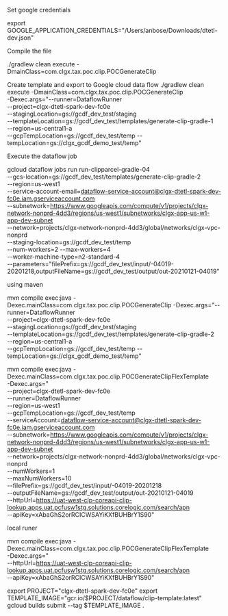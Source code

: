 Set google credentials

export GOOGLE_APPLICATION_CREDENTIALS="/Users/anbose/Downloads/dtetl-dev.json"

Compile the file

 ./gradlew clean execute -DmainClass=com.clgx.tax.poc.clip.POCGenerateClip

Create template and export to Google cloud data flow
./gradlew clean execute -DmainClass=com.clgx.tax.poc.clip.POCGenerateClip \
-Dexec.args="--runner=DataflowRunner  \
--project=clgx-dtetl-spark-dev-fc0e  \
--stagingLocation=gs://gcdf_dev_test/staging  \
--templateLocation=gs://gcdf_dev_test/templates/generate-clip-gradle-1  \
--region=us-central1-a  \
--gcpTempLocation=gs://gcdf_dev_test/temp --tempLocation=gs://clgx_gcdf_demo_test/temp"


Execute the dataflow job

gcloud dataflow jobs run run-clipparcel-gradle-04  \
--gcs-location=gs://gcdf_dev_test/templates/generate-clip-gradle-2   \
--region=us-west1     \
--service-account-email=dataflow-service-account@clgx-dtetl-spark-dev-fc0e.iam.gserviceaccount.com     \
--subnetwork=https://www.googleapis.com/compute/v1/projects/clgx-network-nonprd-4dd3/regions/us-west1/subnetworks/clgx-app-us-w1-app-dev-subnet     \
--network=projects/clgx-network-nonprd-4dd3/global/networks/clgx-vpc-nonprd     \
--staging-location=gs://gcdf_dev_test/temp \
--num-workers=2 --max-workers=4       \
--worker-machine-type=n2-standard-4      \
--parameters="filePrefix=gs://gcdf_dev_test/input/-04019-20201218,outputFileName=gs://gcdf_dev_test/output/out-20210121-04019" 


using maven

mvn compile exec:java  -Dexec.mainClass=com.clgx.tax.poc.clip.POCGenerateClip -Dexec.args="--runner=DataflowRunner  \
--project=clgx-dtetl-spark-dev-fc0e  \
--stagingLocation=gs://gcdf_dev_test/staging  \
--templateLocation=gs://gcdf_dev_test/templates/generate-clip-gradle-2  \
--region=us-central1-a  \
--gcpTempLocation=gs://gcdf_dev_test/temp --tempLocation=gs://clgx_gcdf_demo_test/temp"


mvn compile exec:java  -Dexec.mainClass=com.clgx.tax.poc.clip.POCGenerateClipFlexTemplate \
-Dexec.args=" \
--project=clgx-dtetl-spark-dev-fc0e \
--runner=DataflowRunner \
--region=us-west1     \
--gcpTempLocation=gs://gcdf_dev_test/temp  \
--serviceAccount=dataflow-service-account@clgx-dtetl-spark-dev-fc0e.iam.gserviceaccount.com     \
--subnetwork=https://www.googleapis.com/compute/v1/projects/clgx-network-nonprd-4dd3/regions/us-west1/subnetworks/clgx-app-us-w1-app-dev-subnet     \
--network=projects/clgx-network-nonprd-4dd3/global/networks/clgx-vpc-nonprd     \
--numWorkers=1 \
--maxNumWorkers=10 \
--filePrefix=gs://gcdf_dev_test/input/-04019-20201218 \
--outputFileName=gs://gcdf_dev_test/output/out-20210121-04019  \
--httpUrl=https://uat-west-clp-coreapi-clip-lookup.apps.uat.pcfusw1stg.solutions.corelogic.com/search/apn \
--apiKey=xAbaGhS2orRCICWSAYiKXfBUHBrY1S90"


local runer

mvn compile exec:java  -Dexec.mainClass=com.clgx.tax.poc.clip.POCGenerateClipFlexTemplate \
-Dexec.args=" \
--httpUrl=https://uat-west-clp-coreapi-clip-lookup.apps.uat.pcfusw1stg.solutions.corelogic.com/search/apn \
--apiKey=xAbaGhS2orRCICWSAYiKXfBUHBrY1S90"



export PROJECT="clgx-dtetl-spark-dev-fc0e"
export TEMPLATE_IMAGE="gcr.io/$PROJECT/dataflow/clip-template:latest"
gcloud builds submit --tag $TEMPLATE_IMAGE .


